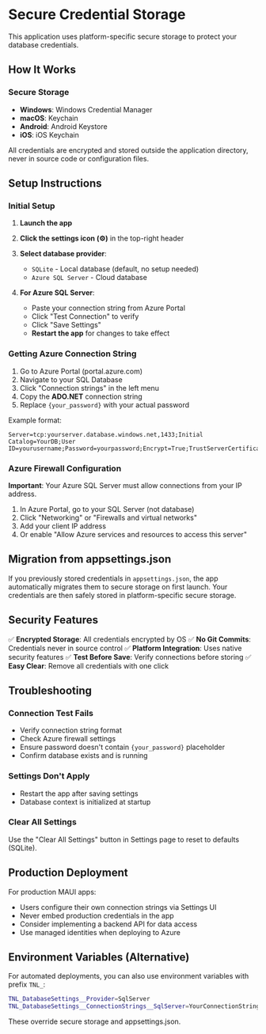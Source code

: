 # Secure Credential Storage

This application uses platform-specific secure storage to protect your database credentials.

## How It Works

### Secure Storage
- **Windows**: Windows Credential Manager
- **macOS**: Keychain
- **Android**: Android Keystore
- **iOS**: iOS Keychain

All credentials are encrypted and stored outside the application directory, never in source code or configuration files.

## Setup Instructions

### Initial Setup

1. **Launch the app**
2. **Click the settings icon (⚙️)** in the top-right header
3. **Select database provider**:
   - `SQLite` - Local database (default, no setup needed)
   - `Azure SQL Server` - Cloud database

4. **For Azure SQL Server**:
   - Paste your connection string from Azure Portal
   - Click "Test Connection" to verify
   - Click "Save Settings"
   - **Restart the app** for changes to take effect

### Getting Azure Connection String

1. Go to Azure Portal (portal.azure.com)
2. Navigate to your SQL Database
3. Click "Connection strings" in the left menu
4. Copy the **ADO.NET** connection string
5. Replace `{your_password}` with your actual password

Example format:
```
Server=tcp:yourserver.database.windows.net,1433;Initial Catalog=YourDB;User ID=yourusername;Password=yourpassword;Encrypt=True;TrustServerCertificate=False;
```

### Azure Firewall Configuration

**Important**: Your Azure SQL Server must allow connections from your IP address.

1. In Azure Portal, go to your SQL Server (not database)
2. Click "Networking" or "Firewalls and virtual networks"
3. Add your client IP address
4. Or enable "Allow Azure services and resources to access this server"

## Migration from appsettings.json

If you previously stored credentials in `appsettings.json`, the app automatically migrates them to secure storage on first launch. Your credentials are then safely stored in platform-specific secure storage.

## Security Features

✅ **Encrypted Storage**: All credentials encrypted by OS
✅ **No Git Commits**: Credentials never in source control
✅ **Platform Integration**: Uses native security features
✅ **Test Before Save**: Verify connections before storing
✅ **Easy Clear**: Remove all credentials with one click

## Troubleshooting

### Connection Test Fails
- Verify connection string format
- Check Azure firewall settings
- Ensure password doesn't contain `{your_password}` placeholder
- Confirm database exists and is running

### Settings Don't Apply
- Restart the app after saving settings
- Database context is initialized at startup

### Clear All Settings
Use the "Clear All Settings" button in Settings page to reset to defaults (SQLite).

## Production Deployment

For production MAUI apps:
- Users configure their own connection strings via Settings UI
- Never embed production credentials in the app
- Consider implementing a backend API for data access
- Use managed identities when deploying to Azure

## Environment Variables (Alternative)

For automated deployments, you can also use environment variables with prefix `TNL_`:

```bash
TNL_DatabaseSettings__Provider=SqlServer
TNL_DatabaseSettings__ConnectionStrings__SqlServer=YourConnectionString
```

These override secure storage and appsettings.json.
